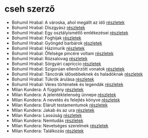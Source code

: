 # cseh szerző

- Bohumil Hrabal: A városka, ahol megállt az idő [részletek](../_details/Bohumil%20Hrabal.md#id_439)
- Bohumil Hrabal: Díszgyász [részletek](../_details/Bohumil%20Hrabal.md#id_440)
- Bohumil Hrabal: Egy osztályismétlő emlékezései [részletek](../_details/Bohumil%20Hrabal.md#id_969)
- Bohumil Hrabal: Foghíjak [részletek](../_details/Bohumil%20Hrabal.md#id_442)
- Bohumil Hrabal: Gyöngéd barbárok [részletek](../_details/Bohumil%20Hrabal.md#id_443)
- Bohumil Hrabal: Házimurik [részletek](../_details/Bohumil%20Hrabal.md#id_445)
- Bohumil Hrabal: Őfelsége pincére voltam [részletek](../_details/Bohumil%20Hrabal.md#id_446)
- Bohumil Hrabal: Rózsalovag [részletek](../_details/Bohumil%20Hrabal.md#id_447)
- Bohumil Hrabal: Sörgyári capriccio [részletek](../_details/Bohumil%20Hrabal.md#id_448)
- Bohumil Hrabal: Szigorúan ellenőrzött vonatok [részletek](../_details/Bohumil%20Hrabal.md#id_449)
- Bohumil Hrabal: Táncórák idősebbeknek és haladóknak [részletek](../_details/Bohumil%20Hrabal.md#id_450)
- Bohumil Hrabal: Tükrök árulása [részletek](../_details/Bohumil%20Hrabal.md#id_451)
- Bohumil Hrabal: Véres történetek és legendák [részletek](../_details/Bohumil%20Hrabal.md#id_452)
- Milan Kundera: A ​függöny [részletek](../_details/Milan%20Kundera.md#id_1822)
- Milan Kundera: A ​jelentéktelenség ünnepe [részletek](../_details/Milan%20Kundera.md#id_1831)
- Milan Kundera: A ​nevetés és felejtés könyve [részletek](../_details/Milan%20Kundera.md#id_1832)
- Milan Kundera: Elárult testamentumok [részletek](../_details/Milan%20Kundera.md#id_1833)
- Milan Kundera: Jakab ​és az ura [részletek](../_details/Milan%20Kundera.md#id_1826)
- Milan Kundera: Lassúság [részletek](../_details/Milan%20Kundera.md#id_1829)
- Milan Kundera: Nemtudás [részletek](../_details/Milan%20Kundera.md#id_1828)
- Milan Kundera: Nevetséges ​szerelmek [részletek](../_details/Milan%20Kundera.md#id_1830)
- Milan Kundera: Találkozás [részletek](../_details/Milan%20Kundera.md#id_1834)